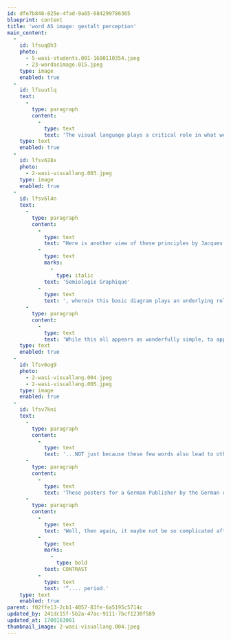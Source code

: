 ```yaml
---
id: dfe7b848-825e-4fad-9a65-684299786365
blueprint: content
title: 'word AS image: gestalt perception'
main_content:
  -
    id: lfsuq8h3
    photo:
      - 5-wasi-students.001-1680110354.jpeg
      - 23-wordasimage.015.jpeg
    type: image
    enabled: true
  -
    id: lfsuutlq
    text:
      -
        type: paragraph
        content:
          -
            type: text
            text: 'The visual language plays a critical role in what we create as graphic designers—and this “gestalt” view (or the unity of parts operating in wholes) indicates that designers of interfaces for communication must have an understanding of users in mind. However, the gestalt principles, while playing a dynamic role of complexity, as abstractions for principles are of an “underlying” and “hidden” nature—which makes this a slippery challenge to use them consciously. Also, since perception represent what we construct in our minds, as the mind seeks to organize and discriminate unraveling the relative complexities. is significant.'
    type: text
    enabled: true
  -
    id: lfsv628x
    photo:
      - 2-wasi-visuallang.003.jpeg
    type: image
    enabled: true
  -
    id: lfsv6l4n
    text:
      -
        type: paragraph
        content:
          -
            type: text
            text: "Here is another view of these principles by Jacques Bertin. Jacques was a French cartographer and theorist, and especially known for his inquiries into the meaning (or “semiotics”) of the visual as used in information design. He explained this thoroughly in his book\_"
          -
            type: text
            marks:
              -
                type: italic
            text: 'Semiologie Graphique'
          -
            type: text
            text: ', wherein this basic diagram plays an underlying role of principles. However, in his book he also delves deeply into the so-called “meaning” of things —and it’s that dimension of the language we will open up to in this unit, albeit limited and more intuitive.'
      -
        type: paragraph
        content:
          -
            type: text
            text: 'While this all appears as wonderfully simple, to apply this consciously can become quickly convoluted, evasive, and even mysterious... and....'
    type: text
    enabled: true
  -
    id: lfsv6og9
    photo:
      - 2-wasi-visuallang.004.jpeg
      - 2-wasi-visuallang.005.jpeg
    type: image
    enabled: true
  -
    id: lfsv7kni
    text:
      -
        type: paragraph
        content:
          -
            type: text
            text: '...NOT just because these few words also lead to other albeit related ideas, but that when “meaning” is brought into view this web of relations gets even that much more complex and convoluted—as Jacques Bertin spend his life doing.'
      -
        type: paragraph
        content:
          -
            type: text
            text: 'These posters for a German Publisher by the German designer Gunter Rambow, quickly illustrate this puzzling complexity—and the challenge we would have to identify these basics words in analyzing the posters.'
      -
        type: paragraph
        content:
          -
            type: text
            text: 'Well, then again, it maybe not be so complicated after all. Paul Rand for example was once asked “what is graphic design” — and he responded with:“'
          -
            type: text
            marks:
              -
                type: bold
            text: CONTRAST
          -
            type: text
            text: '”.... period.'
    type: text
    enabled: true
parent: f02ffe13-2cb1-4057-83fe-6a5195c5714c
updated_by: 241dc15f-5b2a-47ac-9111-7bcf1230f589
updated_at: 1700163061
thumbnail_image: 2-wasi-visuallang.004.jpeg
---
```

